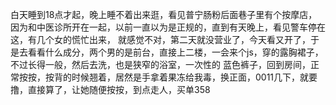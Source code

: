 白天睡到18点才起，晚上睡不着出来逛，看见普宁肠粉后面巷子里有个按摩店，因为和中医诊所开在一起，以前一直以为是正规的，直到有天晚上，看见警车停在这，有几个女的慌忙出来，
就感觉不对，第二天就没营业了，今天看又开了，于是去看看什么成分，两个男的是前台，直接上二楼，一会来个js，穿的露胸裙子，不过长得一般，然后去洗，也是狭窄的浴室，一次性的
蓝色裤子，回到房间，正常按按，按背的时候翘着，居然是手拿着果冻给我毒，换正面，0011几下，就要撸，直接算了，让她随便按按，到点走人，买单358